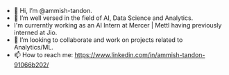 - 👋 Hi, I’m @ammish-tandon.
- 🌱 I’m well versed in the field of AI, Data Science and Analytics.
- I'm currerntly working as an AI Intern at Mercer | Mettl having previously interned at Jio.
- 💞️ I’m looking to collaborate and work on projects related to Analytics/ML.
- 📫 How to reach me: https://www.linkedin.com/in/ammish-tandon-91066b202/

<!---
ammish-tandon/ammish-tandon is a ✨ special ✨ repository because its `README.md` (this file) appears on your GitHub profile.
You can click the Preview link to take a look at your changes.
--->

